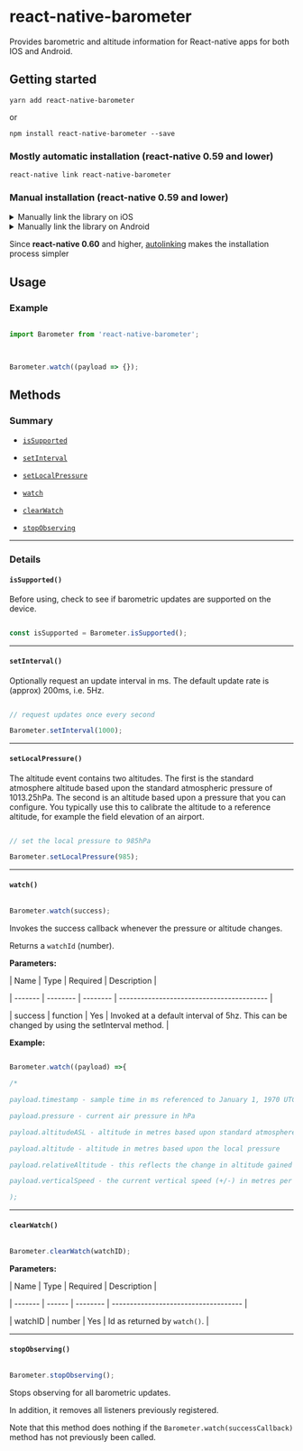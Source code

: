   

# react-native-barometer

  

Provides barometric and altitude information for React-native apps for both IOS and Android.

  

## Getting started

  

`yarn add react-native-barometer`

  

or

  

`npm install react-native-barometer --save`

  

### Mostly automatic installation (react-native 0.59 and lower)

  

`react-native link react-native-barometer`

  

### Manual installation (react-native 0.59 and lower)

  

<details>

<summary>Manually link the library on iOS</summary>

  

### `Open RNBarometer.xcodeproj in Xcode`

  

Drag `RNBarometer.xcodeproj` to your project on Xcode (usually under the Libraries group on Xcode):

  

![xcode-add](https://facebook.github.io/react-native/docs/assets/AddToLibraries.png)

  

### Link `libRNBarometer.a` binary with libraries

  

Click on your main project file (the one that represents the `.xcodeproj`) select `Build Phases` and drag the static library from the `Products` folder inside the Library you are importing to `Link Binary With Libraries` (or use the `+` sign and choose library from the list):

  

![xcode-link](https://facebook.github.io/react-native/docs/assets/AddToBuildPhases.png)

  

### Using CocoaPods

  

Update your `Podfile`

  

```

pod 'react-native-barometer', path: '../node_modules/react-native-barometer'

```

  

</details>

  

<details>

<summary>Manually link the library on Android</summary>

  

#### `android/settings.gradle`

```groovy

include ':react-native-barometer'

project(':react-native-barometer').projectDir = new File(rootProject.projectDir, '../node_modules/react-native-barometer/android')

```

  

#### `android/app/build.gradle`

```groovy

dependencies {

...

implementation project(':react-native-barometer')

}

```

  

#### `android/app/src/main/.../MainApplication.java`

On top, where imports are:

  

```java

import com.sensorworks.RNBarometerPackage;

```

  

Add the `RNBarometerPackage` class to your list of exported packages.

  

```java

@Override

protected List<ReactPackage> getPackages() {

return Arrays.asList(

new MainReactPackage(),

new RNBarometerPackage()

);

}

```

</details>

  

Since ****react-native 0.60**** and higher, [autolinking](https://github.com/react-native-community/cli/blob/master/docs/autolinking.md) makes the installation process simpler

  

  

## Usage

  

### Example

  

```javascript

import Barometer from 'react-native-barometer';

  

Barometer.watch((payload => {});

```

  

## Methods

  

### Summary

  

*  [`isSupported`](#issupported)

*  [`setInterval`](#setinterval)

*  [`setLocalPressure`](#setlocalposition)

*  [`watch`](#watch)

*  [`clearWatch`](#clearwatch)

*  [`stopObserving`](#stopobserving)

  

---

  

### Details

  

#### `isSupported()`

Before using, check to see if barometric updates are supported on the device.

```javascript

const isSupported = Barometer.isSupported();

```

  

---

#### `setInterval()`

Optionally request an update interval in ms. The default update rate is (approx) 200ms, i.e. 5Hz.

```javascript

// request updates once every second

Barometer.setInterval(1000);

```

  

---

#### `setLocalPressure()`

The altitude event contains two altitudes. The first is the standard atmosphere altitude based upon the standard atmospheric pressure of 1013.25hPa. The second is an altitude based upon a pressure that you can configure. You typically use this to calibrate the altitude to a reference altitude, for example the field elevation of an airport.

```javascript

// set the local pressure to 985hPa

Barometer.setLocalPressure(985);

```

  

---

  

#### `watch()`

  

```javascript

Barometer.watch(success);

```

Invokes the success callback whenever the pressure or altitude changes.

Returns a `watchId` (number).

  

****Parameters:****

  

| Name  | Type | Required | Description |

| ------- | -------- | -------- | ----------------------------------------- |

| success | function | Yes  | Invoked at a default interval of 5hz. This can be changed by using the setInterval method.  |

  

****Example:****

```javascript

Barometer.watch((payload) =>{

/*

payload.timestamp - sample time in ms referenced to January 1, 1970 UTC

payload.pressure - current air pressure in hPa

payload.altitudeASL - altitude in metres based upon standard atmosphere

payload.altitude - altitude in metres based upon the local pressure

payload.relativeAltitude - this reflects the change in altitude gained or lost since watch was called.

payload.verticalSpeed - the current vertical speed (+/-) in metres per second

);

```

  

---

  

#### `clearWatch()`

  

```javascript

Barometer.clearWatch(watchID);

```

  

****Parameters:****

  

| Name  | Type | Required | Description  |

| ------- | ------ | -------- | ------------------------------------ |

| watchID | number | Yes  | Id as returned by `watch()`. |

  

---

  

#### `stopObserving()`

  

```javascript

Barometer.stopObserving();

```

  

Stops observing for all barometric updates.

In addition, it removes all listeners previously registered.

  

Note that this method does nothing if the `Barometer.watch(successCallback)` method has not previously been called.